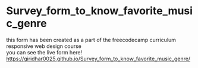 # Survey_form_to_know_favorite_music_genre
this form has been created as a part of the freecodecamp curriculum responsive web design course  
you can see the live form here!
https://giridhar0025.github.io/Survey_form_to_know_favorite_music_genre/
